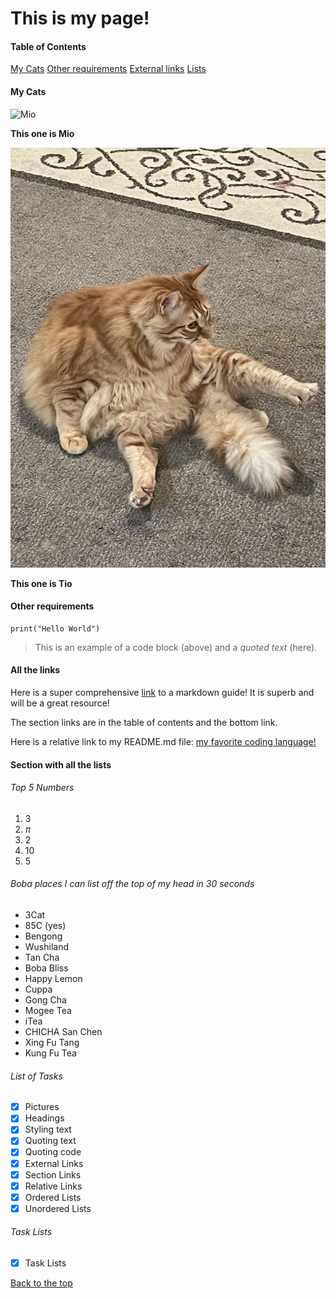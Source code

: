 # This is my page!

#### Table of Contents
[My Cats](#my-cats)
[Other requirements](#other-requirements)
[External links](#all-the-links)
[Lists](#section-with-all-the-lists)

#### My Cats 

![Mio](/imgs/mio.jpg)

**This one is Mio**

![Tio](/imgs/tio.jpg)

**This one is Tio**

#### Other requirements

```
print("Hello World")
```
> This is an example of a code block (above) and a *quoted text* (here).

#### All the links

Here is a super comprehensive [link](https://www.youtube.com/watch?v=dQw4w9WgXcQ) to a markdown guide! It is superb and will be a great resource!

The section links are in the table of contents and the bottom link.

Here is a relative link to my README.md file: [my favorite coding language!](README.md)

#### Section with all the lists

###### Top 5 Numbers
1. 3
2. $\pi$
3. 2
4. 10
5. 5

###### Boba places I can list off the top of my head in 30 seconds
- 3Cat
- 85C (yes)
- Bengong
- Wushiland
- Tan Cha
- Boba Bliss
- Happy Lemon
- Cuppa
- Gong Cha
- Mogee Tea
- iTea
- CHICHA San Chen
- Xing Fu Tang
- Kung Fu Tea

###### List of Tasks
- [x] Pictures
- [x] Headings
- [x] Styling text
- [x] Quoting text
- [x] Quoting code
- [x] External Links
- [x] Section Links
- [x] Relative Links
- [x] Ordered Lists
- [x] Unordered Lists

###### Task Lists
- [x] Task Lists

[Back to the top](#this-is-my-page)